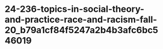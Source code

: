 # 24-236-topics-in-social-theory-and-practice-race-and-racism-fall-20_b79a1cf84f5247a2b4b3afc6bc546019